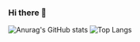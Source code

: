 ### Hi there 👋

![Anurag's GitHub stats](https://github-readme-stats.vercel.app/api?username=allone9425&show_icons=true&bg_color=00000000)
![Top Langs](https://github-readme-stats.vercel.app/api/top-langs/?username=allone9425&layout=compact&bg_color=00000000)

<!--
**allone9425/allone9425** is a ✨ _special_ ✨ repository because its `README.md` (this file) appears on your GitHub profile.

Here are some ideas to get you started:

- 🔭 I’m currently working on ...
- 🌱 I’m currently learning ...
- 👯 I’m looking to collaborate on ...
- 🤔 I’m looking for help with ...
- 💬 Ask me about ...
- 📫 How to reach me: ...
- 😄 Pronouns: ...
- ⚡ Fun fact: ...
-->
